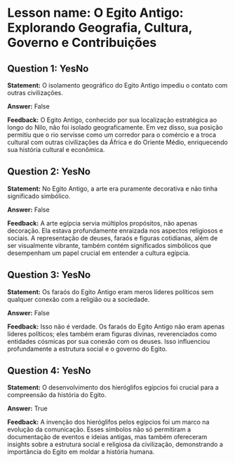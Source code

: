 # Lesson name: O Egito Antigo: Explorando Geografia, Cultura, Governo e Contribuições

## Question 1: YesNo

**Statement:** O isolamento geográfico do Egito Antigo impediu o contato com outras civilizações.

**Answer:** False

**Feedback:**
O Egito Antigo, conhecido por sua localização estratégica ao longo do Nilo, não foi isolado geograficamente. Em vez disso, sua posição permitiu que o rio servisse como um corredor para o comércio e a troca cultural com outras civilizações da África e do Oriente Médio, enriquecendo sua história cultural e econômica.


## Question 2: YesNo

**Statement:** No Egito Antigo, a arte era puramente decorativa e não tinha significado simbólico.

**Answer:** False

**Feedback:**
A arte egípcia servia múltiplos propósitos, não apenas decoração. Ela estava profundamente enraizada nos aspectos religiosos e sociais. A representação de deuses, faraós e figuras cotidianas, além de ser visualmente vibrante, também contém significados simbólicos que desempenham um papel crucial em entender a cultura egípcia.


## Question 3: YesNo

**Statement:** Os faraós do Egito Antigo eram meros líderes políticos sem qualquer conexão com a religião ou a sociedade.

**Answer:** False

**Feedback:**
Isso não é verdade. Os faraós do Egito Antigo não eram apenas líderes políticos; eles também eram figuras divinas, reverenciados como entidades cósmicas por sua conexão com os deuses. Isso influenciou profundamente a estrutura social e o governo do Egito.


## Question 4: YesNo

**Statement:** O desenvolvimento dos hieróglifos egípcios foi crucial para a compreensão da história do Egito.

**Answer:** True

**Feedback:**
A invenção dos hieróglifos pelos egípcios foi um marco na evolução da comunicação. Esses símbolos não só permitiram a documentação de eventos e ideias antigas, mas também ofereceram insights sobre a estrutura social e religiosa da civilização, demonstrando a importância do Egito em moldar a história humana.

